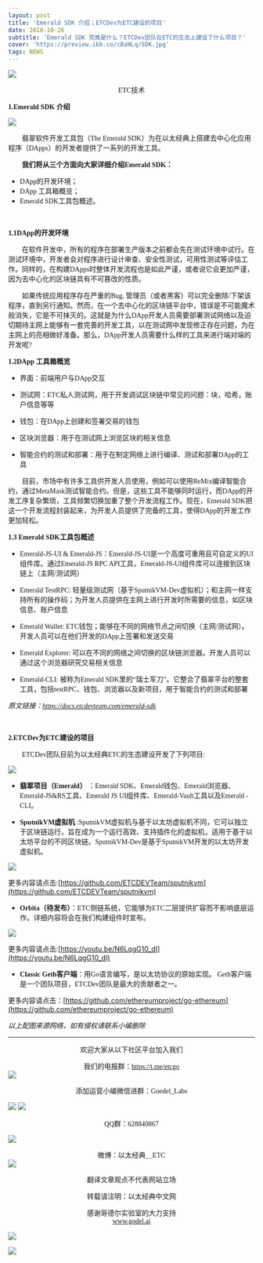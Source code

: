 ```yaml
---
layout: post
title: 'Emerald SDK 介绍；ETCDev为ETC建设的项目'
date: 2018-10-26
subtitle: 'Emerald SDK 究竟是什么？ETCDev团队在ETC的生态上建设了什么项目？'
cover: 'https://preview.ibb.co/cBaNLq/SDK.jpg'
tags: NEWS
---
```



![](https://image.ibb.co/h9VWJA/image.jpg)

<font face="微软雅黑"><center>ETC技术</center></font>

**<font face="微软雅黑">1.Emerald SDK 介绍</font>**

![](https://image.ibb.co/i4fgfq/2.jpg)


&emsp;&emsp;<font face="微软雅黑">翡翠软件开发工具包（The Emerald SDK）为在以太经典上搭建去中心化应用程序（DApps）的开发者提供了一系列的开发工具。</font>

&emsp;&emsp;**<font face="微软雅黑">我们将从三个方面向大家详细介绍Emerald SDK：</font>**
- <font face="微软雅黑">DApp的开发环境； </font>
- <font face="微软雅黑">DApp 工具箱概览；</font>
- <font face="微软雅黑">Emerald SDK工具包概述。 </font>

<br>

**<font face="微软雅黑">1.1DApp的开发环境</font>**

&emsp;&emsp;<font face="微软雅黑">在软件开发中，所有的程序在部署生产版本之前都会先在测试环境中试行。在测试环境中，开发者会对程序进行设计审查、安全性测试，可用性测试等评估工作。同样的，在构建DApps时整体开发流程也是如此严谨，或者说它会更加严谨，因为去中心化的区块链具有不可篡改的性质。</font>

&emsp;&emsp;<font face="微软雅黑">如果传统应用程序存在严重的Bug, 管理员（或者黑客）可以完全删除/下架该程序，直到另行通知。然而，在一个去中心化的区块链平台中，错误是不可能魔术般消失，它是不可抹灭的。这就是为什么DApp开发人员需要部署测试网络以及迫切期待主网上能够有一套完善的开发工具，以在测试网中发现修正存在问题，为在主网上的亮相做好准备。那么，DApp开发人员需要什么样的工具来进行端对端的开发呢?</font>


**<font face="微软雅黑">1.2DApp 工具箱概览</font>**

- <font face="微软雅黑">界面：前端用户与DApp交互</font>

- <font face="微软雅黑">测试网：ETC私人测试网，用于开发调试区块链中常见的问题：块，哈希，账户信息等等</font>

- <font face="微软雅黑">钱包：在DApp上创建和签署交易的钱包</font>

- <font face="微软雅黑">区块浏览器：用于在测试网上浏览区块的相关信息</font>

- <font face="微软雅黑">智能合约的测试和部署：用于在制定网络上进行编译、测试和部署DApp的工具</font>

&emsp;&emsp;<font face="微软雅黑">目前，市场中有许多工具供开发人员使用，例如可以使用ReMix编译智能合约，通过MetaMask测试智能合约。但是，这些工具不能够同时运行，而DApp的开发工序复杂繁琐，工具频繁切换加重了整个开发流程工作。现在，Emerald SDK把这一个开发流程封装起来，为开发人员提供了完备的工具，使得DApp的开发工作更加轻松。</font>

**<font face="微软雅黑">1.3 Emerald SDK工具包概述</font>**


- <font face="微软雅黑">Emerald-JS-UI & Emerald-JS：Emerald-JS-UI是一个高度可重用且可自定义的UI组件库。通过Emerald-JS RPC API工具，Emerald-JS-UI组件库可以连接到区块链上（主网/测试网）</font>

- <font face="微软雅黑">Emerald TestRPC: 轻量级测试网（基于SputnikVM-Dev虚拟机）；和主网一样支持所有的操作码；为开发人员提供在主网上进行开发时所需要的信息，如区块信息、账户信息</font>

- <font face="微软雅黑">Emerald Wallet: ETC钱包；能够在不同的网络节点之间切换（主网/测试网）。开发人员可以在他们开发的DApp上签署和发送交易</font>

- <font face="微软雅黑">Emerald Explorer: 可以在不同的网络之间切换的区块链浏览器。开发人员可以通过这个浏览器研究交易相关信息</font>

- <font face="微软雅黑">Emerald-CLI: 被称为Emerald SDK里的“瑞士军刀”。它整合了翡翠平台的整套工具，包括testRPC、钱包、浏览器以及新项目，用于智能合约的测试和部署</font>



*<font face="微软雅黑">原文链接：https://docs.etcdevteam.com/emerald-sdk</font>*

<br>

**<font face="微软雅黑">2.ETCDev为ETC建设的项目</font>**

&emsp;&emsp;<font face="微软雅黑">ETCDev团队目前为以太经典ETC的生态建设开发了下列项目:</font>

![](https://preview.ibb.co/b08dRV/3.jpg)

- **<font face="微软雅黑">翡翠项目（Emerald） </font>**<font face="微软雅黑">：Emerald SDK、Emerald钱包、Emerald浏览器、Emerald-JS&RS工具、Emerald JS UI组件库、Emerald-Vault工具以及Emerald -CLI。</font>


- **<font face="微软雅黑">SputnikVM虚拟机 </font>**<font face="微软雅黑">:SputnikVM虚拟机与基于以太坊虚拟机不同，它可以独立于区块链运行，旨在成为一个运行高效、支持插件化的虚拟机，适用于基于以太坊平台的不同区块链。SputnikVM-Dev是基于SputnikVM开发的以太坊开发虚拟机。</font>

![](https://image.ibb.co/nCCitA/4.jpg)

<font face="微软雅黑">更多内容请点击:</font>[https://github.com/ETCDEVTeam/sputnikvm](https://github.com/ETCDEVTeam/sputnikvm)


- **<font face="微软雅黑">Orbita（待发布）</font>**<font face="微软雅黑">：ETC侧链系统，它能够为ETC二层提供扩容而不影响底层运作。详细内容将会在我们构建组件时宣布。</font>

![](https://image.ibb.co/bYJOtA/5.jpg)

<font face="微软雅黑">更多内容请点击:</font>[https://youtu.be/N6LqgG10_dI](https://youtu.be/N6LqgG10_dI)

- **<font face="微软雅黑">Classic Geth客户端</font>**<font face="微软雅黑">：用Go语言编写，是以太坊协议的原始实现。 Geth客户端是一个团队项目，ETCDev团队是最大的贡献者之一。</font>

<font face="微软雅黑">更多内容请点击：</font>[https://github.com/ethereumproject/go-ethereum](https://github.com/ethereumproject/go-ethereum)


*<font face="微软雅黑">以上配图来源网络，如有侵权请联系小编删除</font>*



***
<font face="微软雅黑"><center>欢迎大家从以下社区平台加入我们</center></font>


<font face="微软雅黑"><center>我们的电报群：https://t.me/etcgo</center></font>
![](https://image.ibb.co/dDg5iA/image.jpg)

<font face="微软雅黑"><center>添加运营小编微信进群：Goedel_Labs</center></font>

![](https://preview.ibb.co/hnL6OA/G.jpg)
![](https://preview.ibb.co/bZ4pbV/Yan.jpg)


<font face="微软雅黑"><center>QQ群：628840867</center></font>

![](https://image.ibb.co/fTYFGV/QQ.jpg)

<font face="微软雅黑"><center>微博：以太经典＿ETC</center></font>
![](https://preview.ibb.co/f2cWqq/weibo.jpg)

<font face="微软雅黑"><center>翻译文章观点不代表网站立场</center></font>


<font face="微软雅黑"><center>转载请注明：以太经典中文网</center></font>


<font face="微软雅黑"><center>感谢哥德尔实验室的大力支持</center></font>
[<font face="微软雅黑"><center>www.godel.ai</center></font>](http://www.godel.ai)

![](https://image.ibb.co/mGe2Qq/image.jpg)

[![](https://image.ibb.co/miAkrp/01.jpg)](http://goedel.ai)
